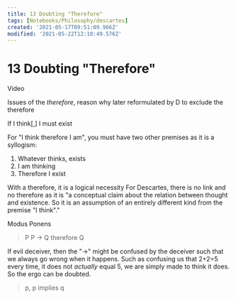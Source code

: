 ```yaml
---
title: 13 Doubting "Therefore"
tags: [Notebooks/Philosophy/descartes]
created: '2021-05-17T09:51:09.966Z'
modified: '2021-05-22T12:10:49.576Z'
---
```


# 13 Doubting "Therefore"
Video

Issues of the *therefore*, reason why later reformulated by D to exclude the therefore

If I think[,] I must exist

For "I think therefore I am", you must have two other premises as it is a syllogism:
1. Whatever thinks, exists
2. I am thinking
3. Therefore I exist

With a therefore, it is a logical necessity
For Descartes, there is no link and no therefore as it is "a conceptual claim about the relation between thought and existence. So it is an assumption of an entirely different kind from the premise "I think"."


Modus Ponens
> P
> P -> Q
> therefore Q

If evil deceiver, then the "->" might be confused by the deceiver such that we always go wrong when it happens. Such as confusing us that 2+2=5 every time, it does not *actually* equal 5, we are simply made to think it does. So the ergo can be doubted.

> p, p implies q

